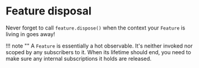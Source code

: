 # Feature disposal

Never forget to call `feature.dispose()` when the context your `Feature` is living in goes away!

!!! note ""
    A `Feature` is essentially a hot observable. It's neither invoked nor scoped by any subscribers to it. When its lifetime should end, you need to make sure any internal subscriptions it holds are released.
